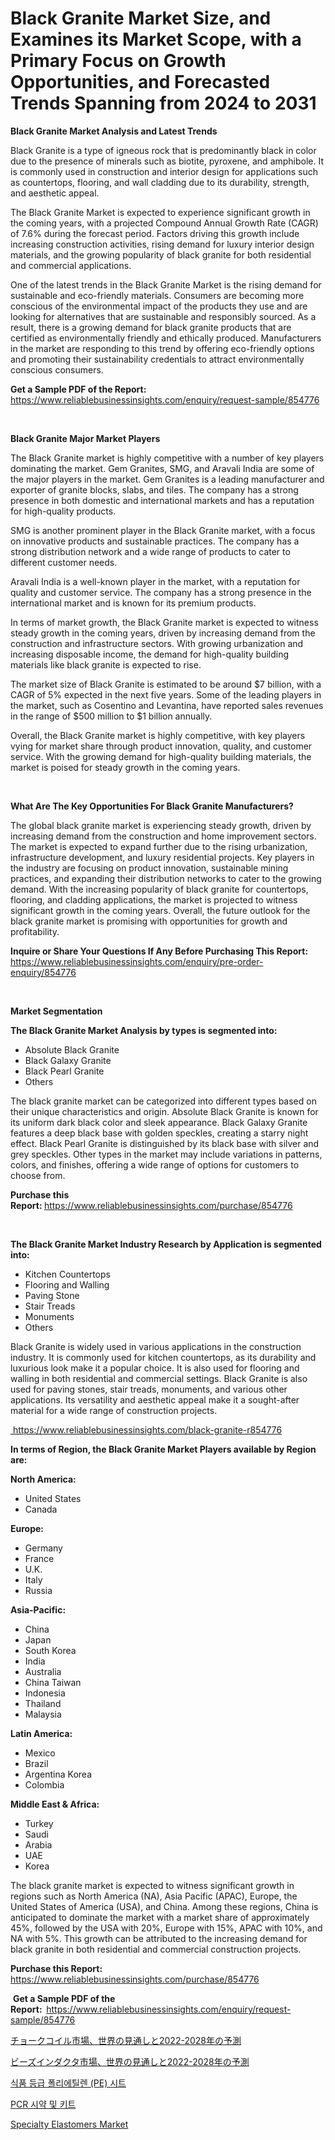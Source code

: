 <p><h1>Black Granite Market Size, and Examines its Market Scope, with a Primary Focus on Growth Opportunities, and Forecasted Trends Spanning from 2024 to 2031</h1></p><p><strong>Black Granite Market Analysis and Latest Trends</strong></p>
<p><p>Black Granite is a type of igneous rock that is predominantly black in color due to the presence of minerals such as biotite, pyroxene, and amphibole. It is commonly used in construction and interior design for applications such as countertops, flooring, and wall cladding due to its durability, strength, and aesthetic appeal.</p><p>The Black Granite Market is expected to experience significant growth in the coming years, with a projected Compound Annual Growth Rate (CAGR) of 7.6% during the forecast period. Factors driving this growth include increasing construction activities, rising demand for luxury interior design materials, and the growing popularity of black granite for both residential and commercial applications.</p><p>One of the latest trends in the Black Granite Market is the rising demand for sustainable and eco-friendly materials. Consumers are becoming more conscious of the environmental impact of the products they use and are looking for alternatives that are sustainable and responsibly sourced. As a result, there is a growing demand for black granite products that are certified as environmentally friendly and ethically produced. Manufacturers in the market are responding to this trend by offering eco-friendly options and promoting their sustainability credentials to attract environmentally conscious consumers.</p></p>
<p><strong>Get a Sample PDF of the Report:&nbsp;</strong> <a href="https://www.reliablebusinessinsights.com/enquiry/request-sample/854776">https://www.reliablebusinessinsights.com/enquiry/request-sample/854776</a></p>
<p>&nbsp;</p>
<p><strong>Black Granite Major Market Players</strong></p>
<p><p>The Black Granite market is highly competitive with a number of key players dominating the market. Gem Granites, SMG, and Aravali India are some of the major players in the market. Gem Granites is a leading manufacturer and exporter of granite blocks, slabs, and tiles. The company has a strong presence in both domestic and international markets and has a reputation for high-quality products.</p><p>SMG is another prominent player in the Black Granite market, with a focus on innovative products and sustainable practices. The company has a strong distribution network and a wide range of products to cater to different customer needs.</p><p>Aravali India is a well-known player in the market, with a reputation for quality and customer service. The company has a strong presence in the international market and is known for its premium products.</p><p>In terms of market growth, the Black Granite market is expected to witness steady growth in the coming years, driven by increasing demand from the construction and infrastructure sectors. With growing urbanization and increasing disposable income, the demand for high-quality building materials like black granite is expected to rise.</p><p>The market size of Black Granite is estimated to be around $7 billion, with a CAGR of 5% expected in the next five years. Some of the leading players in the market, such as Cosentino and Levantina, have reported sales revenues in the range of $500 million to $1 billion annually.</p><p>Overall, the Black Granite market is highly competitive, with key players vying for market share through product innovation, quality, and customer service. With the growing demand for high-quality building materials, the market is poised for steady growth in the coming years.</p></p>
<p>&nbsp;</p>
<p><strong>What Are The Key Opportunities For Black Granite Manufacturers?</strong></p>
<p><p>The global black granite market is experiencing steady growth, driven by increasing demand from the construction and home improvement sectors. The market is expected to expand further due to the rising urbanization, infrastructure development, and luxury residential projects. Key players in the industry are focusing on product innovation, sustainable mining practices, and expanding their distribution networks to cater to the growing demand. With the increasing popularity of black granite for countertops, flooring, and cladding applications, the market is projected to witness significant growth in the coming years. Overall, the future outlook for the black granite market is promising with opportunities for growth and profitability.</p></p>
<p><strong>Inquire or Share Your Questions If Any Before Purchasing This Report:</strong> <a href="https://www.reliablebusinessinsights.com/enquiry/pre-order-enquiry/854776">https://www.reliablebusinessinsights.com/enquiry/pre-order-enquiry/854776</a></p>
<p>&nbsp;</p>
<p><strong>Market Segmentation</strong></p>
<p><strong>The Black Granite Market Analysis by types is segmented into:</strong></p>
<p><ul><li>Absolute Black Granite</li><li>Black Galaxy Granite</li><li>Black Pearl Granite</li><li>Others</li></ul></p>
<p><p>The black granite market can be categorized into different types based on their unique characteristics and origin. Absolute Black Granite is known for its uniform dark black color and sleek appearance. Black Galaxy Granite features a deep black base with golden speckles, creating a starry night effect. Black Pearl Granite is distinguished by its black base with silver and grey speckles. Other types in the market may include variations in patterns, colors, and finishes, offering a wide range of options for customers to choose from.</p></p>
<p><strong>Purchase this Report:&nbsp;</strong><a href="https://www.reliablebusinessinsights.com/purchase/854776">https://www.reliablebusinessinsights.com/purchase/854776</a></p>
<p>&nbsp;</p>
<p><strong>The Black Granite Market Industry Research by Application is segmented into:</strong></p>
<p><ul><li>Kitchen Countertops</li><li>Flooring and Walling</li><li>Paving Stone</li><li>Stair Treads</li><li>Monuments</li><li>Others</li></ul></p>
<p><p>Black Granite is widely used in various applications in the construction industry. It is commonly used for kitchen countertops, as its durability and luxurious look make it a popular choice. It is also used for flooring and walling in both residential and commercial settings. Black Granite is also used for paving stones, stair treads, monuments, and various other applications. Its versatility and aesthetic appeal make it a sought-after material for a wide range of construction projects.</p></p>
<p><a href="https://www.reliablebusinessinsights.com/black-granite-r854776">&nbsp;https://www.reliablebusinessinsights.com/black-granite-r854776</a></p>
<p><strong>In terms of Region, the Black Granite Market Players available by Region are:</strong></p>
<p>
    <p> <strong> North America: </strong>
        <ul>
            <li>United States</li>
            <li>Canada</li>
        </ul>
        </p> 
    <p> <strong> Europe: </strong>
        <ul>
            <li>Germany</li>
            <li>France</li>
            <li>U.K.</li>
            <li>Italy</li>
            <li>Russia</li>
        </ul>
        </p> 
    <p> <strong> Asia-Pacific: </strong>
        <ul>
            <li>China</li>
            <li>Japan</li>
            <li>South Korea</li>
            <li>India</li>
            <li>Australia</li>
            <li>China Taiwan</li>
            <li>Indonesia</li>
            <li>Thailand</li>
            <li>Malaysia</li>
        </ul>
        </p> 
    <p> <strong> Latin America: </strong>
        <ul>
            <li>Mexico</li>
            <li>Brazil</li>
            <li>Argentina Korea</li>
            <li>Colombia</li>
        </ul>
        </p> 
    <p> <strong> Middle East & Africa: </strong>
        <ul>
            <li>Turkey</li>
            <li>Saudi</li>
            <li>Arabia</li>
            <li>UAE</li>
            <li>Korea</li>
        </ul>
    </p>
    </p>
<p><p>The black granite market is expected to witness significant growth in regions such as North America (NA), Asia Pacific (APAC), Europe, the United States of America (USA), and China. Among these regions, China is anticipated to dominate the market with a market share of approximately 45%, followed by the USA with 20%, Europe with 15%, APAC with 10%, and NA with 5%. This growth can be attributed to the increasing demand for black granite in both residential and commercial construction projects.</p></p>
<p><strong>Purchase this Report: </strong><a href="https://www.reliablebusinessinsights.com/purchase/854776">https://www.reliablebusinessinsights.com/purchase/854776</a></p>
<p>&nbsp;<strong>Get a Sample PDF of the Report:&nbsp;&nbsp;</strong><a href="https://www.reliablebusinessinsights.com/enquiry/request-sample/854776">https://www.reliablebusinessinsights.com/enquiry/request-sample/854776</a></p>
<p><strong></strong></p>
<p><p><a href="https://github.com/Fatimaklein1/Market-Research-Report-List-1/blob/main/4360493130787.md">チョークコイル市場、世界の見通しと2022-2028年の予測</a></p><p><a href="https://github.com/LenoraKris2023/Market-Research-Report-List-1/blob/main/1541593130788.md">ビーズインダクタ市場、世界の見通しと2022-2028年の予測</a></p><p><a href="https://github.com/langcat852024/Market-Research-Report-List-1/blob/main/2145777119128.md">식품 등급 폴리에틸렌 (PE) 시트</a></p><p><a href="https://github.com/vdhdwjyp90142/Market-Research-Report-List-2/blob/main/2479785119129.md">PCR 시약 및 키트</a></p><p><a href="https://github.com/brentleyjimmiealvaradoz4l1rea/Market-Research-Report-List-3/blob/main/specialty-elastomers-market.md">Specialty Elastomers Market</a></p></p>